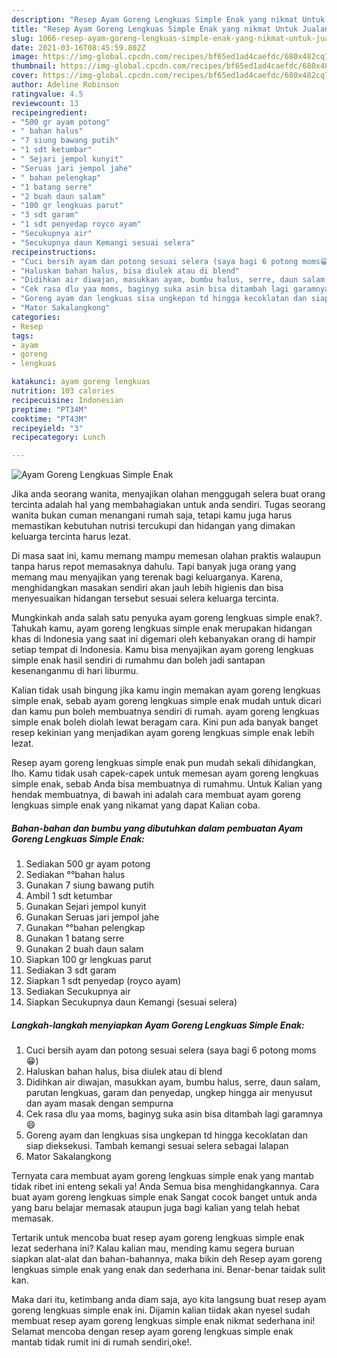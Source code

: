 ```yaml
---
description: "Resep Ayam Goreng Lengkuas Simple Enak yang nikmat Untuk Jualan"
title: "Resep Ayam Goreng Lengkuas Simple Enak yang nikmat Untuk Jualan"
slug: 1066-resep-ayam-goreng-lengkuas-simple-enak-yang-nikmat-untuk-jualan
date: 2021-03-16T08:45:59.802Z
image: https://img-global.cpcdn.com/recipes/bf65ed1ad4caefdc/680x482cq70/ayam-goreng-lengkuas-simple-enak-foto-resep-utama.jpg
thumbnail: https://img-global.cpcdn.com/recipes/bf65ed1ad4caefdc/680x482cq70/ayam-goreng-lengkuas-simple-enak-foto-resep-utama.jpg
cover: https://img-global.cpcdn.com/recipes/bf65ed1ad4caefdc/680x482cq70/ayam-goreng-lengkuas-simple-enak-foto-resep-utama.jpg
author: Adeline Robinson
ratingvalue: 4.5
reviewcount: 13
recipeingredient:
- "500 gr ayam potong"
- " bahan halus"
- "7 siung bawang putih"
- "1 sdt ketumbar"
- " Sejari jempol kunyit"
- "Seruas jari jempol jahe"
- " bahan pelengkap"
- "1 batang serre"
- "2 buah daun salam"
- "100 gr lengkuas parut"
- "3 sdt garam"
- "1 sdt penyedap royco ayam"
- "Secukupnya air"
- "Secukupnya daun Kemangi sesuai selera"
recipeinstructions:
- "Cuci bersih ayam dan potong sesuai selera (saya bagi 6 potong moms😁)"
- "Haluskan bahan halus, bisa diulek atau di blend"
- "Didihkan air diwajan, masukkan ayam, bumbu halus, serre, daun salam, parutan lengkuas, garam dan penyedap, ungkep hingga air menyusut dan ayam masak dengan sempurna"
- "Cek rasa dlu yaa moms, baginyg suka asin bisa ditambah lagi garamnya😄"
- "Goreng ayam dan lengkuas sisa ungkepan td hingga kecoklatan dan siap dieksekusi. Tambah kemangi sesuai selera sebagai lalapan"
- "Mator Sakalangkong"
categories:
- Resep
tags:
- ayam
- goreng
- lengkuas

katakunci: ayam goreng lengkuas 
nutrition: 103 calories
recipecuisine: Indonesian
preptime: "PT34M"
cooktime: "PT43M"
recipeyield: "3"
recipecategory: Lunch

---
```



![Ayam Goreng Lengkuas Simple Enak](https://img-global.cpcdn.com/recipes/bf65ed1ad4caefdc/680x482cq70/ayam-goreng-lengkuas-simple-enak-foto-resep-utama.jpg)

Jika anda seorang wanita, menyajikan olahan menggugah selera buat orang tercinta adalah hal yang membahagiakan untuk anda sendiri. Tugas seorang  wanita bukan cuman menangani rumah saja, tetapi kamu juga harus memastikan kebutuhan nutrisi tercukupi dan hidangan yang dimakan keluarga tercinta harus lezat.

Di masa  saat ini, kamu memang mampu memesan olahan praktis walaupun tanpa harus repot memasaknya dahulu. Tapi banyak juga orang yang memang mau menyajikan yang terenak bagi keluarganya. Karena, menghidangkan masakan sendiri akan jauh lebih higienis dan bisa menyesuaikan hidangan tersebut sesuai selera keluarga tercinta. 



Mungkinkah anda salah satu penyuka ayam goreng lengkuas simple enak?. Tahukah kamu, ayam goreng lengkuas simple enak merupakan hidangan khas di Indonesia yang saat ini digemari oleh kebanyakan orang di hampir setiap tempat di Indonesia. Kamu bisa menyajikan ayam goreng lengkuas simple enak hasil sendiri di rumahmu dan boleh jadi santapan kesenanganmu di hari liburmu.

Kalian tidak usah bingung jika kamu ingin memakan ayam goreng lengkuas simple enak, sebab ayam goreng lengkuas simple enak mudah untuk dicari dan kamu pun boleh membuatnya sendiri di rumah. ayam goreng lengkuas simple enak boleh diolah lewat beragam cara. Kini pun ada banyak banget resep kekinian yang menjadikan ayam goreng lengkuas simple enak lebih lezat.

Resep ayam goreng lengkuas simple enak pun mudah sekali dihidangkan, lho. Kamu tidak usah capek-capek untuk memesan ayam goreng lengkuas simple enak, sebab Anda bisa membuatnya di rumahmu. Untuk Kalian yang hendak membuatnya, di bawah ini adalah cara membuat ayam goreng lengkuas simple enak yang nikamat yang dapat Kalian coba.

<!--inarticleads1-->

##### Bahan-bahan dan bumbu yang dibutuhkan dalam pembuatan Ayam Goreng Lengkuas Simple Enak:

1. Sediakan 500 gr ayam potong
1. Sediakan  °°bahan halus
1. Gunakan 7 siung bawang putih
1. Ambil 1 sdt ketumbar
1. Gunakan  Sejari jempol kunyit
1. Gunakan Seruas jari jempol jahe
1. Gunakan  °°bahan pelengkap
1. Gunakan 1 batang serre
1. Gunakan 2 buah daun salam
1. Siapkan 100 gr lengkuas parut
1. Sediakan 3 sdt garam
1. Siapkan 1 sdt penyedap (royco ayam)
1. Sediakan Secukupnya air
1. Siapkan Secukupnya daun Kemangi (sesuai selera)




<!--inarticleads2-->

##### Langkah-langkah menyiapkan Ayam Goreng Lengkuas Simple Enak:

1. Cuci bersih ayam dan potong sesuai selera (saya bagi 6 potong moms😁)
1. Haluskan bahan halus, bisa diulek atau di blend
1. Didihkan air diwajan, masukkan ayam, bumbu halus, serre, daun salam, parutan lengkuas, garam dan penyedap, ungkep hingga air menyusut dan ayam masak dengan sempurna
1. Cek rasa dlu yaa moms, baginyg suka asin bisa ditambah lagi garamnya😄
1. Goreng ayam dan lengkuas sisa ungkepan td hingga kecoklatan dan siap dieksekusi. Tambah kemangi sesuai selera sebagai lalapan
1. Mator Sakalangkong




Ternyata cara membuat ayam goreng lengkuas simple enak yang mantab tidak ribet ini enteng sekali ya! Anda Semua bisa menghidangkannya. Cara buat ayam goreng lengkuas simple enak Sangat cocok banget untuk anda yang baru belajar memasak ataupun juga bagi kalian yang telah hebat memasak.

Tertarik untuk mencoba buat resep ayam goreng lengkuas simple enak lezat sederhana ini? Kalau kalian mau, mending kamu segera buruan siapkan alat-alat dan bahan-bahannya, maka bikin deh Resep ayam goreng lengkuas simple enak yang enak dan sederhana ini. Benar-benar taidak sulit kan. 

Maka dari itu, ketimbang anda diam saja, ayo kita langsung buat resep ayam goreng lengkuas simple enak ini. Dijamin kalian tiidak akan nyesel sudah membuat resep ayam goreng lengkuas simple enak nikmat sederhana ini! Selamat mencoba dengan resep ayam goreng lengkuas simple enak mantab tidak rumit ini di rumah sendiri,oke!.

